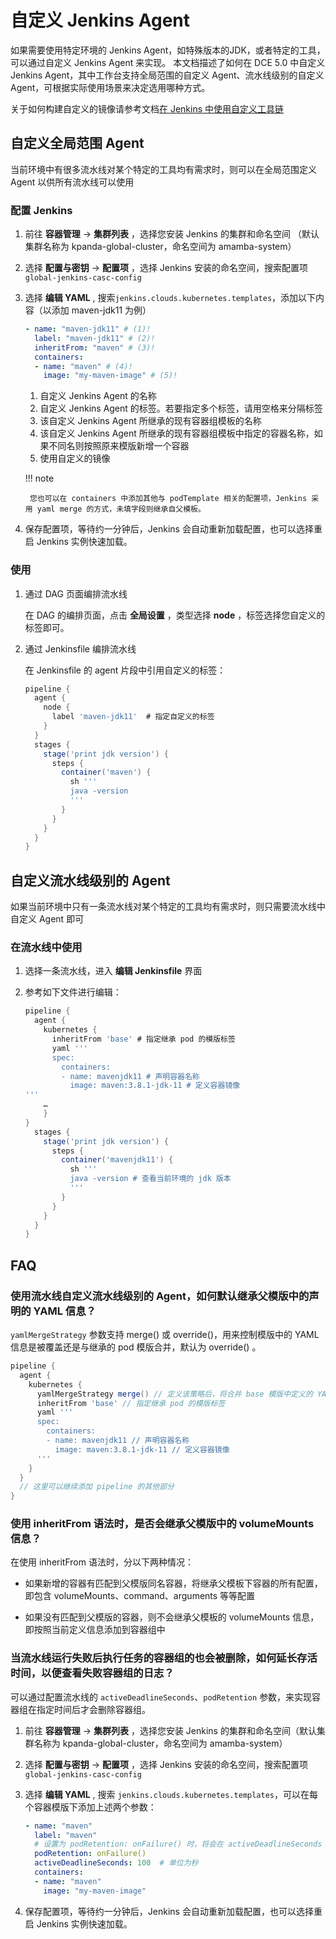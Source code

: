 # 自定义 Jenkins Agent

如果需要使用特定环境的 Jenkins Agent，如特殊版本的JDK，或者特定的工具，可以通过自定义 Jenkins Agent 来实现。
本文档描述了如何在 DCE 5.0 中自定义 Jenkins Agent，其中工作台支持全局范围的自定义 Agent、流水线级别的自定义 Agent，可根据实际使用场景来决定选用哪种方式。

关于如何构建自定义的镜像请参考文档[在 Jenkins 中使用自定义工具链](../../quickstart/jenkins-custom.md#_1)

## 自定义全局范围 Agent

当前环境中有很多流水线对某个特定的工具均有需求时，则可以在全局范围定义 Agent 以供所有流水线可以使用

### 配置 Jenkins

1. 前往 __容器管理__ -> __集群列表__ ，选择您安装 Jenkins 的集群和命名空间
   （默认集群名称为 kpanda-global-cluster，命名空间为 amamba-system）
2. 选择 __配置与密钥__ -> __配置项__ ，选择 Jenkins 安装的命名空间，搜索配置项 `global-jenkins-casc-config`
3. 选择 __编辑 YAML__ , 搜索`jenkins.clouds.kubernetes.templates`，添加以下内容（以添加 maven-jdk11 为例）

    ```yaml
    - name: "maven-jdk11" # (1)!
      label: "maven-jdk11" # (2)!
      inheritFrom: "maven" # (3)!
      containers:
      - name: "maven" # (4)!
        image: "my-maven-image" # (5)!
    ```

    1. 自定义 Jenkins Agent 的名称
    2. 自定义 Jenkins Agent 的标签。若要指定多个标签，请用空格来分隔标签
    3. 该自定义 Jenkins Agent 所继承的现有容器组模板的名称
    4. 该自定义 Jenkins Agent 所继承的现有容器组模板中指定的容器名称，如果不同名则按照原来模版新增一个容器
    5. 使用自定义的镜像

    !!! note

        您也可以在 containers 中添加其他与 podTemplate 相关的配置项，Jenkins 采用 yaml merge 的方式，未填字段则继承自父模板。

5. 保存配置项，等待约一分钟后，Jenkins 会自动重新加载配置，也可以选择重启 Jenkins 实例快速加载。

### 使用

1. 通过 DAG 页面编排流水线

    在 DAG 的编排页面，点击 __全局设置__ ，类型选择 **node** ，标签选择您自定义的标签即可。

2. 通过 Jenkinsfile 编排流水线

    在 Jenkinsfile 的 agent 片段中引用自定义的标签：

    ```groovy
    pipeline {
      agent {
        node {
          label 'maven-jdk11'  # 指定自定义的标签
        }
      }
      stages {
        stage('print jdk version') {
          steps {
            container('maven') {
              sh '''
              java -version
              '''
            }
          }
        }
      }
    }
    ```

## 自定义流水线级别的 Agent

如果当前环境中只有一条流水线对某个特定的工具均有需求时，则只需要流水线中自定义 Agent 即可

### 在流水线中使用

1. 选择一条流水线，进入 __编辑 Jenkinsfile__ 界面

2. 参考如下文件进行编辑：

    ```groovy
    pipeline {
      agent {
        kubernetes {
          inheritFrom 'base' # 指定继承 pod 的模版标签
          yaml '''
          spec:
            containers:
            - name: mavenjdk11 # 声明容器名称
              image: maven:3.8.1-jdk-11 # 定义容器镜像
    '''
        …
        }
    }
      stages {
        stage('print jdk version') {
          steps {
            container('mavenjdk11') { 
              sh '''
              java -version # 查看当前环境的 jdk 版本
              '''
            }
          }
        }
      }
    }
    ```

## FAQ

### 使用流水线自定义流水线级别的 Agent，如何默认继承父模版中的声明的 YAML 信息？

`yamlMergeStrategy` 参数支持 merge() 或 override()，用来控制模版中的 YAML 信息是被覆盖还是与继承的 pod 模版合并，默认为 override() 。

```groovy
pipeline {
  agent {
    kubernetes {
      yamlMergeStrategy merge() // 定义该策略后，将合并 base 模版中定义的 YAML
      inheritFrom 'base' // 指定继承 pod 的模版标签
      yaml '''
      spec:
        containers:
        - name: mavenjdk11 // 声明容器名称
          image: maven:3.8.1-jdk-11 // 定义容器镜像
      '''
    }
  }
  // 这里可以继续添加 pipeline 的其他部分
}
```

### 使用 inheritFrom 语法时，是否会继承父模版中的 volumeMounts 信息？

在使用 inheritFrom 语法时，分以下两种情况：

- 如果新增的容器有匹配到父模版同名容器，将继承父模板下容器的所有配置，即包含 volumeMounts、command、arguments 等等配置

- 如果没有匹配到父模版的容器，则不会继承父模板的 volumeMounts 信息，即按照当前定义信息添加到容器组中

### 当流水线运行失败后执行任务的容器组的也会被删除，如何延长存活时间，以便查看失败容器组的日志？

可以通过配置流水线的 `activeDeadlineSeconds`、`podRetention` 参数，来实现容器组在指定时间后才会删除容器组。

1. 前往 __容器管理__ -> __集群列表__ ，选择您安装 Jenkins 的集群和命名空间（默认集群名称为 kpanda-global-cluster，命名空间为 amamba-system）
2. 选择 __配置与密钥__ -> __配置项__ ，选择 Jenkins 安装的命名空间，搜索配置项 `global-jenkins-casc-config`
3. 选择 __编辑 YAML__ , 搜索 `jenkins.clouds.kubernetes.templates`，可以在每个容器模版下添加上述两个参数：

    ```yaml
    - name: "maven"
      label: "maven" 
      # 设置为 podRetention: onFailure() 时，将会在 activeDeadlineSeconds 定义的时间超过后删除 pod 
      podRetention: onFailure() 
      activeDeadlineSeconds: 100  # 单位为秒
      containers:
      - name: "maven" 
        image: "my-maven-image" 
    ```

4. 保存配置项，等待约一分钟后，Jenkins 会自动重新加载配置，也可以选择重启 Jenkins 实例快速加载。
